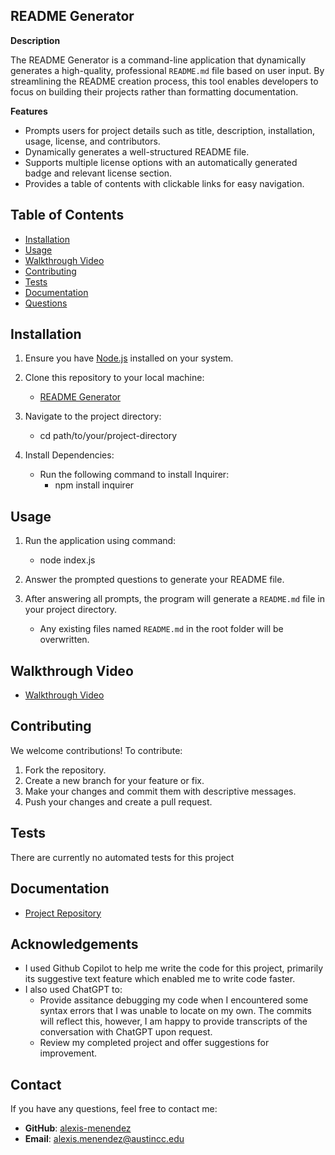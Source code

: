 ##  README Generator
**Description**

The README Generator is a command-line application that dynamically generates a high-quality, professional `README.md` file based on user input. By streamlining the README creation process, this tool enables developers to focus on building their projects rather than formatting documentation. 

**Features**

* Prompts users for project details such as title, description, installation, usage, license, and contributors.
* Dynamically generates a well-structured README file.
* Supports multiple license options with an automatically generated badge and relevant license section.
* Provides a table of contents with clickable links for easy navigation.

## Table of Contents

* [Installation](#installation)
* [Usage](#usage)
* [Walkthrough Video](#walkthrough-video)
* [Contributing](#contributing)
* [Tests](#tests)
* [Documentation](#documentation)
* [Questions](#questions)


## Installation

1. Ensure you have [Node.js](https://nodejs.org/) installed on your system.
   
3. Clone this repository to your local machine:
	* [README Generator](https://github.com/alexis-menendez/README.generator)

4. Navigate to the project directory:
	* cd path/to/your/project-directory

5. Install Dependencies:
	* Run the following command to install Inquirer:
	  * npm install inquirer
   
## Usage

1. Run the application using command:
	* node index.js

2. Answer the prompted questions to generate your README file.
   
4. After answering all prompts, the program will generate a `README.md` file in your project directory.
	* Any existing files named `README.md` in the root folder will be overwritten.


## Walkthrough Video
* [Walkthrough Video](https://drive.google.com/file/d/14fNHr6ljklKIVxZLGjrQYazJVIQ5U0Rg/view?usp=sharing)

## Contributing

We welcome contributions! To contribute:

1. Fork the repository.
2. Create a new branch for your feature or fix.
3. Make your changes and commit them with descriptive messages.
4. Push your changes and create a pull request.


## Tests

There are currently no automated tests for this project

## Documentation

* [Project Repository](https://github.com/alexis-menendez/README.generator)

## Acknowledgements

* I used Github Copilot to help me write the code for this project, primarily its suggestive text feature which enabled me to write code faster.
* I also used ChatGPT to:
  	* Provide assitance debugging my code when I encountered some syntax errors that I was unable to locate on my own. The commits will reflect this, however, I am happy to provide transcripts of the conversation with ChatGPT upon request.
  	* Review my completed project and offer suggestions for improvement.

## Contact

If you have any questions, feel free to contact me:

*  **GitHub**: [alexis-menendez](https://github.com/alexis-menendez)
*  **Email**: alexis.menendez@austincc.edu
